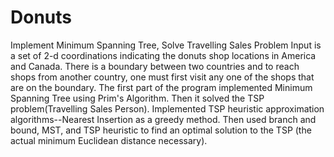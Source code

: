# Donuts
Implement Minimum Spanning Tree, Solve Travelling Sales Problem
Input is a set of 2-d coordinations indicating the donuts shop locations in America and Canada. There is a boundary between two countries and to reach shops from another country, one must first visit any one of the shops that are on the boundary. The first part of the program implemented Minimum Spanning Tree using Prim's Algorithm. Then it solved the TSP problem(Travelling Sales Person). Implemented TSP heuristic approximation algorithms--Nearest Insertion as a greedy method. Then used branch and bound, MST, and TSP heuristic to find an optimal solution to the TSP (the actual minimum Euclidean distance necessary).
